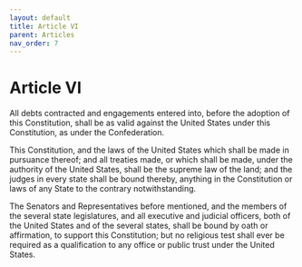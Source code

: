 ```yaml
---
layout: default
title: Article VI
parent: Articles
nav_order: 7
---
```


# Article VI

All debts contracted and engagements entered into, before the adoption of this Constitution, shall be as valid against the United States under this Constitution, as under the Confederation.

This Constitution, and the laws of the United States which shall be made in pursuance thereof; and all treaties made, or which shall be made, under the authority of the United States, shall be the supreme law of the land; and the judges in every state shall be bound thereby, anything in the Constitution or laws of any State to the contrary notwithstanding.

The Senators and Representatives before mentioned, and the members of the several state legislatures, and all executive and judicial officers, both of the United States and of the several states, shall be bound by oath or affirmation, to support this Constitution; but no religious test shall ever be required as a qualification to any office or public trust under the United States.